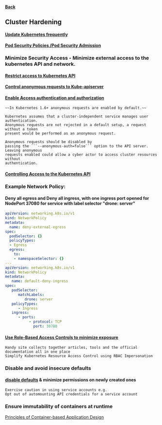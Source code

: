 #### [Back](README.md)
## Cluster Hardening

#### [Update Kubernetes frequently](https://kubernetes.io/docs/reference/setup-tools/kubeadm/kubeadm-upgrade/)
#### [Pod Security Policies /Pod Security Admission](https://kubernetes.io/docs/concepts/security/pod-security-admission/)
### Minimize Security Access - Minimize external access to the kubernetes API and network.
#### [Restrict access to Kubernetes API](https://kubernetes.io/docs/reference/access-authn-authz/controlling-access/)
#### [Control anonymous requests to Kube-apiserver](https://kubernetes.io/docs/reference/access-authn-authz/authentication/#anonymous-requests)
#### [Enable Access authentication and authorization](https://kubernetes.io/docs/reference/access-authn-authz/authentication/)
    ~~In Kubernetes 1.6+ anonymous requests are enabled by default.~~
    
    Kubernetes assumes that a cluster-independent service manages user authentication.
    Anonymous requests are not rejected in a default setup, a request without a token
    present would be performed as an anonymous request.

    Anonymous requests should be disabled by
    passing the ```--anonymous-auth=false``` option to the API server. Leaving anonymous
    requests enabled could allow a cyber actor to access cluster resources without
    authentication.

#### [Controlling Access to the Kubernetes API](https://kubernetes.io/docs/concepts/security/controlling-access/#api-server-ports-and-ips)

### **Example Network Policy**:
#### Deny all egress and Deny all ingress, with one ingress port opened for NodePort 37080 for service with label selector "drone: server"
```yaml
apiVersion: networking.k8s.io/v1
kind: NetworkPolicy
metadata:
  name: deny-external-egress
spec:
  podSelector: {}
  policyTypes:
  - Egress
  egress:
    to:
    - namespaceSelector: {}
---
apiVersion: networking.k8s.io/v1
kind: NetworkPolicy
metadata:
   name: default-deny-ingress
spec:
   podSelector:
      matchLabels:
         drone: server
   policyTypes:
      - Ingress
   ingress:
      - ports:
           - protocol: TCP
             port: 30780
```

#### [Use Role-Based Access Controls to minimize exposure]()
    Handy site collects together articles, tools and the official documentation all in one place
    Simplify Kubernetes Resource Access Control using RBAC Impersonation

### Disable and avoid insecure defaults
#### [disable defaults](https://kubernetes.io/docs/tasks/configure-pod-container/configure-service-account/#use-the-default-service-account-to-access-the-api-server) & minimize permissions on newly created ones
    Exercise caution in using service accounts e.g.
    Opt out of automounting API credentials for a service account

### Ensure immutability of containers at runtime
[Principles of Container-based Application Design](https://kubernetes.io/docs/tasks/debug-application-cluster/audit/)